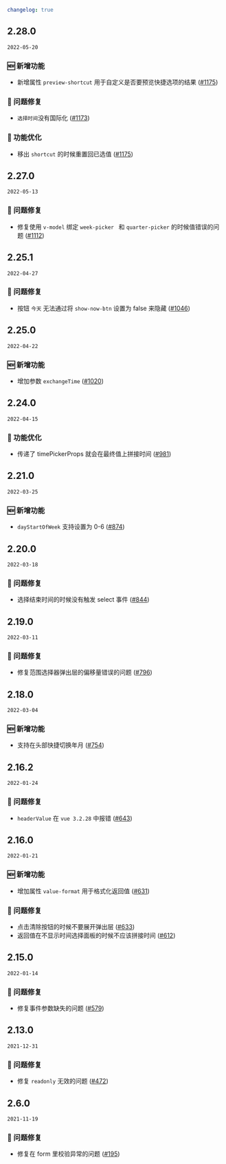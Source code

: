 ```yaml
changelog: true
```

## 2.28.0

`2022-05-20`

### 🆕 新增功能

- 新增属性 `preview-shortcut` 用于自定义是否要预览快捷选项的结果 ([#1175](https://github.com/arco-design/arco-design-vue/pull/1175))

### 🐛 问题修复

- `选择时间`没有国际化 ([#1173](https://github.com/arco-design/arco-design-vue/pull/1173))

### 💎 功能优化

- 移出 `shortcut` 的时候重置回已选值 ([#1175](https://github.com/arco-design/arco-design-vue/pull/1175))


## 2.27.0

`2022-05-13`

### 🐛 问题修复

- 修复使用 `v-model` 绑定 `week-picker ` 和 `quarter-picker` 的时候值错误的问题 ([#1112](https://github.com/arco-design/arco-design-vue/pull/1112))


## 2.25.1

`2022-04-27`

### 🐛 问题修复

- 按钮 `今天` 无法通过将 `show-now-btn` 设置为 false 来隐藏 ([#1046](https://github.com/arco-design/arco-design-vue/pull/1046))


## 2.25.0

`2022-04-22`

### 🆕 新增功能

- 增加参数 `exchangeTime` ([#1020](https://github.com/arco-design/arco-design-vue/pull/1020))


## 2.24.0

`2022-04-15`

### 💎 功能优化

- 传递了 timePickerProps 就会在最终值上拼接时间 ([#981](https://github.com/arco-design/arco-design-vue/pull/981))


## 2.21.0

`2022-03-25`

### 🆕 新增功能

- `dayStartOfWeek` 支持设置为 0-6 ([#874](https://github.com/arco-design/arco-design-vue/pull/874))


## 2.20.0

`2022-03-18`

### 🐛 问题修复

- 选择结束时间的时候没有触发 select 事件 ([#844](https://github.com/arco-design/arco-design-vue/pull/844))


## 2.19.0

`2022-03-11`

### 🐛 问题修复

- 修复范围选择器弹出层的偏移量错误的问题 ([#796](https://github.com/arco-design/arco-design-vue/pull/796))


## 2.18.0

`2022-03-04`

### 🆕 新增功能

- 支持在头部快捷切换年月 ([#754](https://github.com/arco-design/arco-design-vue/pull/754))


## 2.16.2

`2022-01-24`

### 🐛 问题修复

- `headerValue` 在 `vue 3.2.28` 中报错 ([#643](https://github.com/arco-design/arco-design-vue/pull/643))


## 2.16.0

`2022-01-21`

### 🆕 新增功能

- 增加属性 `value-format` 用于格式化返回值 ([#631](https://github.com/arco-design/arco-design-vue/pull/631))

### 🐛 问题修复

- 点击清除按钮的时候不要展开弹出层 ([#633](https://github.com/arco-design/arco-design-vue/pull/633))
- 返回值在不显示时间选择面板的时候不应该拼接时间 ([#612](https://github.com/arco-design/arco-design-vue/pull/612))


## 2.15.0

`2022-01-14`

### 🐛 问题修复

- 修复事件参数缺失的问题 ([#579](https://github.com/arco-design/arco-design-vue/pull/579))


## 2.13.0

`2021-12-31`

### 🐛 问题修复

- 修复 `readonly` 无效的问题 ([#472](https://github.com/arco-design/arco-design-vue/pull/472))


## 2.6.0

`2021-11-19`

### 🐛 问题修复

- 修复在 form 里校验异常的问题 ([#195](https://github.com/arco-design/arco-design-vue/pull/195))

